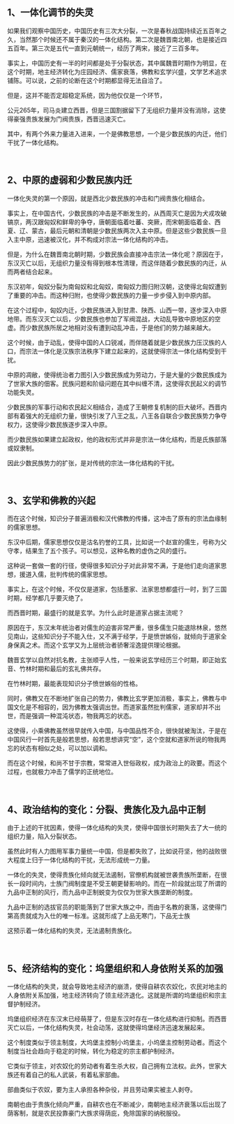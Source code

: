 <h2>1、一体化调节的失灵</h2><p data-pid="vJKrJ83m">如果我们观察中国历史，中国历史有三次大分裂，一次是春秋战国持续近五百年之久，当然那个时候还不属于秦汉的一体化结构。第二次是魏晋南北朝，也是接近四五百年。第三次是五代一直到元朝统一，经历了两宋，接近了三百多年。</p><p data-pid="lHkZo7vb">事实上，中国历史有一半的时间都是处于分裂状态，其中属魏晋时期作为明显，在这个时期，地主经济转化为庄园经济、儒家衰落，佛教和玄学兴盛，文学艺术追求铺陈。可以说，之前的论断在这个时期都显得无法自洽了。</p><p data-pid="mVZimOO9">但是，这并不能否定超稳定系统，因为他仅仅是一个环节，</p><p data-pid="TZEC8BiK">公元265年，司马炎建立西晋，但是三国割据留下了无组织力量并没有消除，这使得豪强贵族发展为门阀贵族，西晋迅速灭亡。</p><p data-pid="Frwr74qm">其中，有两个外来力量进入进来，一个是佛教思想，一个是少数民族的内迁，他们干扰了一体化结构。</p><p><br></p><h2>2、中原的虚弱和少数民族内迁</h2><p data-pid="Jky2eUhW">一体化失灵的第一个原因，就是西北少数民族的冲击和门阀贵族化相结合。</p><p data-pid="Td6AyBvL">事实上，在中国古代，少数民族的冲击是不断发生的，从西周灭亡是因为犬戎攻破镐京，两汉跟匈奴和鲜卑的争夺，唐朝面临着吐蕃、突厥，而宋朝面临着金、西夏、辽、蒙古，最后元朝和清朝是少数民族两次入主中原。但是这些少数民族一旦入主中原，迅速被汉化，并不构成对宗法一体化结构的冲击。</p><p data-pid="CqW5K9kS">但是，为什么在魏晋南北朝时期，少数民族会直接冲击宗法一体化呢？原因在于，东汉灭亡以后，无组织力量没有得到根本性清理，而这伴随着少数民族的内迁，从而两者结合起来。</p><p data-pid="btfCljd7">东汉初年，匈奴分裂为南匈奴和北匈奴，南匈奴力图归附汉朝，这使得北匈奴遭到了重要的冲击。而这种归附，也使得少数民族的力量一步步侵入到中原内部。</p><p data-pid="BDREdME2">在这个过程中，匈奴内迁，少数民族进入到甘肃、陕西、山西一带，逐步深入中原地带。而东汉灭亡以后，少数民族也参加了军阀混战，大动乱导致中原地区的空虚。而少数民族所居之地相对没有遭到动乱冲击，于是他们的势力越来越大。</p><p data-pid="uYqkiMjo">这个时候，由于动乱，使得中国的人口锐减，而伴随着就是少数民族力压汉族的人口，而宗法一体化是汉族宗法秩序下建立起来的，这就使得宗法一体化结构受到干扰。</p><p data-pid="Db3UcPlI">中原的凋敝，使得统治者力图引入少数民族成为劳动力，于是大量的少数民族成为了世家大族的佃客。民族问题和阶级问题在其中纠缠不清，这使得农民起义的调节功能失灵。</p><p data-pid="G1X6AV3a">少数民族的军事行动和农民起义相结合，造成了王朝修复机制的巨大破坏。西晋内部有着强大的无组织力量，很快引发了八王之乱，八王各自联合少数民族势力争夺权力，这使得少数民族逐步深入中原。</p><p data-pid="bzhxSThK">而少数民族如果建立起政权，他的政权形式并非是宗法一体化结构，而是氏族部落或奴隶制。</p><p data-pid="XH6qk4_v">因此少数民族势力的扩张，是对传统的宗法一体化结构的干扰。</p><p><br></p><h2>3、玄学和佛教的兴起</h2><p data-pid="f4E3jW9S">而在这个时候，知识分子普遍消极和汉代佛教的传播，这冲击了原有的宗法血缘制的儒家思想。</p><p data-pid="R-lPDY_P">东汉中后期，儒家思想仅仅是沽名钓誉的工具，比如说一个赵宣的儒生，号称为父守孝，结果生了五个孩子。可以想见，这种名教的虚伪之风的盛行。</p><p data-pid="tCw7sbg5">这种说一套做一套的行径，使得很多知识分子对此非常不满，于是他们走向道家思想，援道入儒，批判传统的儒家思想。</p><p data-pid="0MSOedoG">事实上，在这个时候，不仅仅是道家，包括墨家、法家思想都盛行一时，到了三国时期，经学都几乎要灭绝了。</p><p data-pid="Is9hYsbj">而西晋时期，最盛行的就是玄学。为什么此时是道家占据主流呢？</p><p data-pid="j75K42rT">原因在于，东汉末年统治者对儒生的迫害非常严重，很多儒生只能退除林泉，悠然见南山，这些知识分子不能入仕，又不满于经学，于是愤世嫉俗，就倾向于道家全身保真之术。而这个玄学又为上层统治者骄奢淫逸提供理论根据。</p><p data-pid="KpHFvZGC">魏晋玄学以自然对抗名教，主张顺乎人性，一般来说玄学经历三个时期，即正始玄音、竹林时期和最后的玄礼佛共存。</p><p data-pid="ODSfqudO">在竹林时期，最能表现知识分子愤世嫉俗的性格。</p><p data-pid="4YZwKv3P">同时，佛教又在不断地扩张自己的势力，佛教比玄学更加消极，事实上，佛教与中国文化是不相容的，因为佛教太强调出世。而道家虽然批判儒家，道家却并不出世，而是强调一种混沌状态，物我两忘的状态。</p><p data-pid="LmWss_7p">这使得，小乘佛教虽然很早就传入中国，与中国品性不合，很快就被淘汰，于是在中国风行一时首先是般若思想，般若思想讲究“空”，这个空就和道家所说的物我两忘的状态有相似之处，可以加以调和。</p><p data-pid="U9Iu4pI4">而在这个时候，和尚不甘于宗教，常常进入世俗政权，成为政治上的政要。而这个过程，也就极力冲击了儒学的正统地位。</p><p><br></p><h2>4、政治结构的变化：分裂、贵族化及九品中正制</h2><p data-pid="8zqTd_MB">由于上述的干扰因素，使得一体化结构的失灵，使得中国很长时期失去了大一统的组织力量，陷入分裂状态。</p><p data-pid="JkjLVue7">虽然此时有人力图用军事力量统一中国，但是都失败了，比如说苻坚，他的战败很大程度上归于一体化结构的干扰，无法形成统一力量。</p><p data-pid="9YEHNuRe">一体化的失灵，使得贵族化倾向就无法遏制，官僚机构就被世袭贵族所垄断，在很长一段时间内，士族门阀制度是不受王朝更替影响的。而在一阶段就出现了所谓的九品中正制的风行，而九品中正制蜕变为仅仅为世家大族垄断的制度。</p><p data-pid="gTu3xjOi">九品中正制的选拔官员的职能落到了世家大族之中，而由于名教的衰落，这使得门第高贵就成为入仕的唯一标准。这就形成了上品无寒门，下品无士族</p><p data-pid="yLKHwbzX">这预示着一体化结构的失灵，无法遏制贵族化。</p><p><br></p><h2>5、经济结构的变化：坞堡组织和人身依附关系的加强</h2><p data-pid="ToImKfLZ">一体化结构的失灵，就会导致地主经济的崩溃，使得自耕农农奴化，农民对地主的人身依附关系加强，地主经济转向了领主经济退化。这就是所谓的坞堡组织和宗主督护制经济。</p><p data-pid="QbnX-X7Q">坞堡组织经济在东汉末已经萌芽了，但是东汉时存在一体化结构进行抑制。而西晋灭亡以后，一体化结构失灵，社会动荡，这就使得坞堡经济迅速发展起来。</p><p data-pid="abT6HhUK">这个制度类似于领主制度，大坞堡主控制小坞堡主，小坞堡主控制劳动者。而这个制度当社会趋向于稳定的时候，转化为稳定的宗主都护制经济。</p><p data-pid="9-RPcsjW">它类似于领主，对农奴化的劳动者有着生杀大权，自己拥有立法权。此外，世家大族还有着自己的私人武装，有着私家部曲。</p><p data-pid="H0P11ahn">部曲类似于农奴，要为主人承担各种杂役，并且劳动果实被主人剥夺。</p><p data-pid="oPAn_qRU">南朝也由于贵族化倾向严重，自耕农也在不断减少，南朝地主经济衰落以后出现了荫客制，就是农民投靠豪门大族求得荫庇，免除国家的纳税服役。</p><p></p><p></p><p></p>